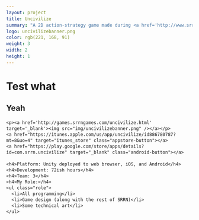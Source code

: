 ```yaml
---
layout: project
title: Uncivilize
summary: "A 2D action-strategy game made during <a href='http://www.srrngames.com/were-jammin/' target='_blank'>SRRN Game Jam #1</a>.<br />Inspired by the randomly-chosen past Ludum Dare themes 'classic roles reversed', 'atmosphere', and 'all natural'.<br />Use the links to download on your mobile devices, or click the logo to try the web browser demo!"
logo: uncivilizebanner.png
color: rgb(221, 168, 91)
weight: 3
width: 2
height: 1
---
```


# Test what
## Yeah

    <p><a href='http://games.srrngames.com/uncivilize.html' target='_blank'><img src="img/uncivilizebanner.png" /></a></p>
    <a href="https://itunes.apple.com/us/app/uncivilize/id886780787?mt=8&uo=4" target="itunes_store" class="appstore-button"></a>
    <a href="https://play.google.com/store/apps/details?id=com.srrn.uncivilize" target="_blank" class="android-button"></a>
    
    <h4>Platform: Unity deployed to web browser, iOS, and Android</h4>
    <h4>Development: 72ish hours</h4>
    <h4>Team: 3</h4>
    <h4>My Role:</h4>
    <ul class="role">
      <li>All programming</li>
      <li>Game design (along with the rest of SRRN)</li>
      <li>Some technical art</li>
    </ul>